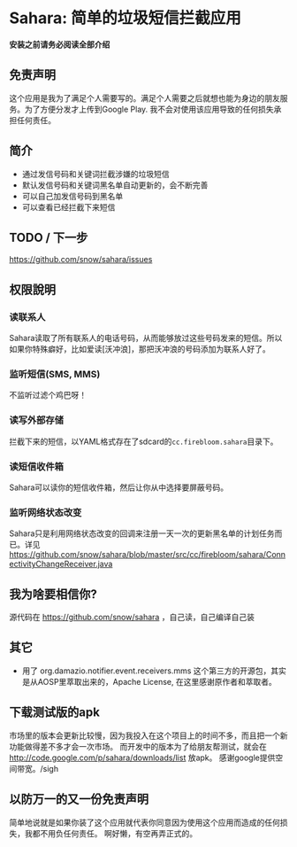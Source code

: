 Sahara: 简单的垃圾短信拦截应用
==============================

**安装之前请务必阅读全部介绍**

## 免责声明
这个应用是我为了满足个人需要写的。满足个人需要之后就想也能为身边的朋友服务。为了方便分发才上传到Google Play. 我不会对使用该应用导致的任何损失承担任何责任。

## 简介
* 通过发信号码和关键词拦截涉嫌的垃圾短信
* 默认发信号码和关键词黑名单自动更新的，会不断完善
* 可以自己加发信号码到黑名单
* 可以查看已经拦截下来短信

## TODO / 下一步
https://github.com/snow/sahara/issues

## 权限說明
### 读联系人
Sahara读取了所有联系人的电话号码，从而能够放过这些号码发来的短信。所以如果你特殊癖好，比如爱读[沃冲浪]，那把沃冲浪的号码添加为联系人好了。

### 监听短信(SMS, MMS)
不监听过滤个鸡巴呀！

### 读写外部存储
拦截下来的短信，以YAML格式存在了sdcard的`cc.firebloom.sahara`目录下。

### 读短信收件箱
Sahara可以读你的短信收件箱，然后让你从中选择要屏蔽号码。

### 监听网络状态改变
Sahara只是利用网络状态改变的回调来注册一天一次的更新黑名单的计划任务而已。详见 https://github.com/snow/sahara/blob/master/src/cc/firebloom/sahara/ConnectivityChangeReceiver.java

## 我为啥要相信你?
源代码在 https://github.com/snow/sahara ，自己读，自己编译自己装

## 其它
* 用了 org.damazio.notifier.event.receivers.mms 这个第三方的开源包，其实是从AOSP里萃取出来的，Apache License, 在这里感谢原作者和萃取者。

## 下载测试版的apk
市场里的版本会更新比较慢，因为我投入在这个项目上的时间不多，而且把一个新功能做得差不多才会一次市场。
而开发中的版本为了给朋友帮测试，就会在 http://code.google.com/p/sahara/downloads/list 放apk。
感谢google提供空间带宽。/sigh

## 以防万一的又一份免责声明
简单地说就是如果你装了这个应用就代表你同意因为使用这个应用而造成的任何损失，我都不用负任何责任。
啊好懒，有空再弄正式的。
